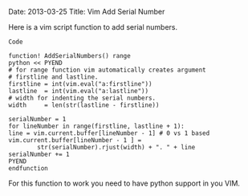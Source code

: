 Date: 2013-03-25
Title: Vim Add Serial Number

Here is a vim script function to add serial numbers.

`Code`

    function! AddSerialNumbers() range
    python << PYEND
    # for range function vim automatically creates argument
    # firstline and lastline.
    firstline = int(vim.eval("a:firstline"))
    lastline  = int(vim.eval("a:lastline"))
    # width for indenting the serial numbers.
    width     = len(str(lastline - firstline))

    serialNumber = 1
    for lineNumber in range(firstline, lastline + 1):
	line = vim.current.buffer[lineNumber - 1] # 0 vs 1 based
	vim.current.buffer[lineNumber - 1 ] =
            str(serialNumber).rjust(width) + ". " + line
	serialNumber += 1
    PYEND
    endfunction


For this function to work you need to have python support in you VIM.
